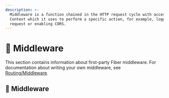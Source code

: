 ```yaml
---
description: >-
  Middleware is a function chained in the HTTP request cycle with access to the
  Context which it uses to perform a specific action, for example, logging every
  request or enabling CORS.
---
```


# 🧬 Middleware

This section contains information about first-party Fiber middleware. For documentation about writing your own middleware, see [Routing/Middleware](../../guide/routing.md#middleware).

## 🧬 Middleware

